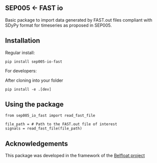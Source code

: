 SEP005 <- FAST io
-----------------

Basic package to import data generated by FAST.out files compliant with
SDyPy format for timeseries as proposed in SEP005.

Installation
------------
Regular install:
```
pip install sep005-io-fast
```
For developers:

After cloning into your folder
```
pip install -e .[dev]
```

Using the package
-----------------

```
from sep005_io_fast import read_fast_file

file_path = # Path to the FAST.out file of interest
signals = read_fast_file(file_path)
```
Acknowledgements
----------------
This package was developed in the framework of the
[Belfloat project](https://www.owi-lab.be/bel-float)

